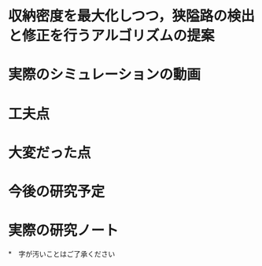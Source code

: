 # 収納密度を最大化しつつ，狭隘路の検出と修正を行うアルゴリズムの提案

# 実際のシミュレーションの動画

# 工夫点

# 大変だった点


# 今後の研究予定


# 実際の研究ノート

*　字が汚いことはご了承ください


